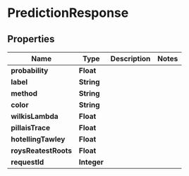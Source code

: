 

# PredictionResponse


## Properties

Name | Type | Description | Notes
------------ | ------------- | ------------- | -------------
**probability** | **Float** |  | 
**label** | **String** |  | 
**method** | **String** |  | 
**color** | **String** |  | 
**wilkisLambda** | **Float** |  | 
**pillaisTrace** | **Float** |  | 
**hotellingTawley** | **Float** |  | 
**roysReatestRoots** | **Float** |  | 
**requestId** | **Integer** |  | 



